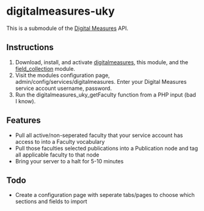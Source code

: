 # digitalmeasures-uky

This is a submodule of the [Digital Measures](https://www.drupal.org/project/digitalmeasures) API.

## Instructions

1. Download, install, and activate [digitalmeasures](https://www.drupal.org/project/digitalmeasures), this module, and the [field_collection](https://www.drupal.org/project/field_collection) module.
2. Visit the modules configuration page, admin/config/services/digitalmeasures. Enter your Digital Measures service account username, password.
3. Run the digitalmeasures_uky_getFaculty function from a PHP input (bad I know).

## Features
* Pull all active/non-seperated faculty that your service account has access to into a Faculty vocabulary
* Pull those faculties selected publications into a Publication node and tag all applicable faculty to that node
* Bring your server to a halt for 5-10 minutes

## Todo
* Create a configuration page with seperate tabs/pages to choose which sections and fields to import
